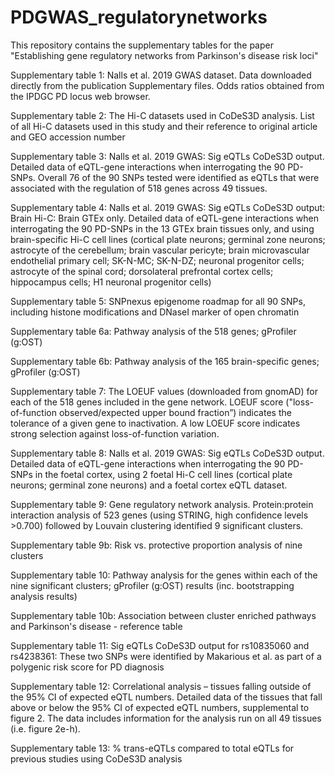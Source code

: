 # PDGWAS_regulatorynetworks

This repository contains the supplementary tables for the paper "Establishing gene regulatory networks from Parkinson's disease risk loci"

Supplementary table 1: Nalls et al. 2019 GWAS dataset. Data downloaded directly from the publication Supplementary files. Odds ratios obtained from the IPDGC PD locus web browser.

Supplementary table 2: The Hi-C datasets used in CoDeS3D analysis. List of all Hi-C datasets used in this study and their reference to original article and GEO accession number

Supplementary table 3: Nalls et al. 2019 GWAS: Sig eQTLs CoDeS3D output. Detailed data of eQTL-gene interactions when interrogating the 90 PD-SNPs. Overall 76 of the 90 SNPs tested were identified as eQTLs that were associated with the regulation of 518 genes across 49 tissues. 

Supplementary table 4: Nalls et al. 2019 GWAS: Sig eQTLs CoDeS3D output: Brain Hi-C: Brain GTEx only. Detailed data of eQTL-gene interactions when interrogating the 90 PD-SNPs in the 13 GTEx brain tissues only, and using brain-specific Hi-C cell lines (cortical plate neurons; germinal zone neurons; astrocyte of the cerebellum; brain vascular pericyte; brain microvascular endothelial primary cell; SK-N-MC; SK-N-DZ; neuronal progenitor cells; astrocyte of the spinal cord; dorsolateral prefrontal cortex cells; hippocampus cells; H1 neuronal progenitor cells) 

Supplementary table 5: SNPnexus epigenome roadmap for all 90 SNPs, including histone modifications and DNaseI marker of open chromatin

Supplementary table 6a: Pathway analysis of the 518 genes; gProfiler (g:OST)

Supplementary table 6b: Pathway analysis of the 165 brain-specific genes; gProfiler (g:OST)

Supplementary table 7: The LOEUF values (downloaded from gnomAD) for each of the 518 genes included in the gene network. LOEUF score ("loss-of-function observed/expected upper bound fraction”) indicates the tolerance of a given gene to inactivation. A low LOEUF score indicates strong selection against loss-of-function variation.

Supplementary table 8: Nalls et al. 2019 GWAS: Sig eQTLs CoDeS3D output. Detailed data of eQTL-gene interactions when interrogating the 90 PD-SNPs in the foetal cortex, using 2 foetal Hi-C cell lines (cortical plate neurons; germinal zone neurons) and a foetal cortex eQTL dataset.

Supplementary table 9: Gene regulatory network analysis. Protein:protein interaction analysis of 523 genes (using STRING, high confidence levels >0.700) followed by Louvain clustering identified 9 significant clusters. 

Supplementary table 9b: Risk vs. protective proportion analysis of nine clusters

Supplementary table 10: Pathway analysis for the genes within each of the nine significant clusters; gProfiler (g:OST) results (inc. bootstrapping analysis results)

Supplementary table 10b: Association between cluster enriched pathways and Parkinson's disease - reference table

Supplementary table 11: Sig eQTLs CoDeS3D output for rs10835060 and rs4238361: These two SNPs were identified by Makarious et al. as part of a polygenic risk score for PD diagnosis

Supplementary table 12: Correlational analysis – tissues falling outside of the 95% CI of expected eQTL numbers. Detailed data of the tissues that fall above or below the 95% CI of expected eQTL numbers, supplemental to figure 2. The data includes information for the analysis run on all 49 tissues (i.e. figure 2e-h). 

Supplementary table 13: % trans-eQTLs compared to total eQTLs for previous studies using CoDeS3D analysis

